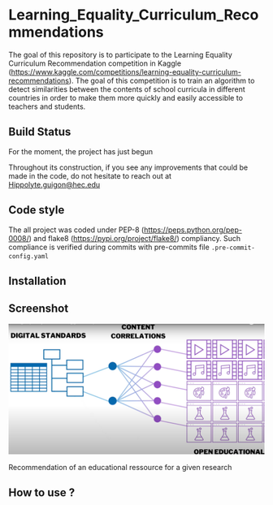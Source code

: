 # Learning_Equality_Curriculum_Recommendations

The goal of this repository is to participate to the Learning Equality Curriculum Recommendation competition in Kaggle (https://www.kaggle.com/competitions/learning-equality-curriculum-recommendations). The goal of this competition is to train an algorithm to detect similarities between the contents of school curricula in different countries in order to make them more quickly and easily accessible to teachers and students. 

## Build Status

For the moment, the project has just begun 

Throughout its construction, if you see any improvements that could be made in the code, do not hesitate to reach out at 
Hippolyte.guigon@hec.edu

## Code style 

The all project was coded under PEP-8 (https://peps.python.org/pep-0008/) and flake8 (https://pypi.org/project/flake8/) compliancy. Such compliance is verified during commits with pre-commits file ```.pre-commit-config.yaml```

## Installation


## Screenshot 

![alt text](https://github.com/HippolyteGuigon/Learning_Equality_Curriculum_Recommendations/blob/features_building_embedding/ressources/Educational_recommendation_system.png)

Recommendation of an educational ressource for a given research

## How to use ? 

